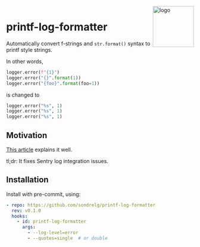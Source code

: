 <img src="https://raw.githubusercontent.com/sondrelg/printf-log-formatter/main/logo.svg?token=GHSAT0AAAAAACAOR4AAQVLI3YMI4IZKDAYCZBS5KOA&sanitize=true" alt="logo" width="110" align="right">

# printf-log-formatter

Automatically convert f-strings and `str.format()` syntax to printf style strings.

In other words,



```python
logger.error(f"{1}")
logger.error("{}".format(1))
logger.error("{foo}".format(foo=1))
```

is changed to

```python
logger.error("%s", 1)
logger.error("%s", 1)
logger.error("%s", 1)
```


## Motivation

[This article](https://blog.pilosus.org/posts/2020/01/24/python-f-strings-in-logging/) explains it well.

tl;dr: It fixes Sentry log integration issues.

## Installation

Install with pre-commit, using:

```yaml
- repo: https://github.com/sondrelg/printf-log-formatter
  rev: v0.1.0
  hooks:
    - id: printf-log-formatter
      args:
        - --log-level=error
        - --quotes=single  # or double
```
